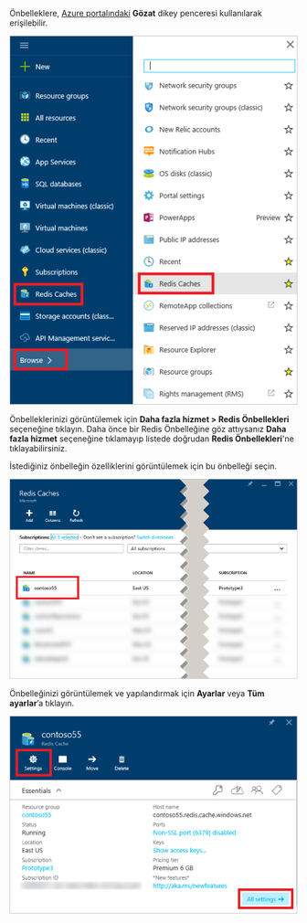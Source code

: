 Önbelleklere, [Azure portalındaki](https://portal.azure.com) **Gözat** dikey penceresi kullanılarak erişilebilir.

![Azure Redis Önbelleği Gözat Dikey Penceresi](media/redis-cache-browse/redis-cache-browse.png)

Önbelleklerinizi görüntülemek için **Daha fazla hizmet > Redis Önbellekleri** seçeneğine tıklayın. Daha önce bir Redis Önbelleğine göz attıysanız **Daha fazla hizmet** seçeneğine tıklamayıp listede doğrudan **Redis Önbellekleri**'ne tıklayabilirsiniz.

İstediğiniz önbelleğin özelliklerini görüntülemek için bu önbelleği seçin.

![Azure Redis Önbelleği Gözat Önbellek Listesi](media/redis-cache-browse/redis-caches.png)

Önbelleğinizi görüntülemek ve yapılandırmak için **Ayarlar** veya **Tüm ayarlar**’a tıklayın.

![Redis Önbelleği Tüm Ayarları](media/redis-cache-browse/redis-cache-blade.png)

<!--HONumber=Sep16_HO3-->


